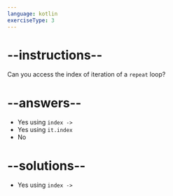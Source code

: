 ```yaml
---
language: kotlin
exerciseType: 3
---
```


# --instructions--

Can you access the index of iteration of a `repeat` loop? 

# --answers--

- Yes using `index ->`
- Yes using `it.index`
- No

# --solutions--

- Yes using `index ->`
